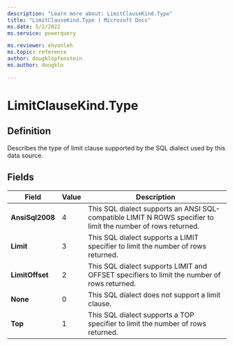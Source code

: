 ```yaml
---
description: "Learn more about: LimitClauseKind.Type"
title: "LimitClauseKind.Type | Microsoft Docs"
ms.date: 5/2/2022
ms.service: powerquery

ms.reviewer: ehvonleh
ms.topic: reference
author: dougklopfenstein
ms.author: dougklo

---
```

# LimitClauseKind.Type

## Definition

Describes the type of limit clause supported by the SQL dialect used by this data source.

## Fields

|Field|Value|Description|  
|------------|---|---------------|  
|**AnsiSql2008**|4|This SQL dialect supports an ANSI SQL-compatible LIMIT N ROWS specifier to limit the number of rows returned.|
|**Limit**|3|This SQL dialect supports a LIMIT specifier to limit the number of rows returned.|
|**LimitOffset**|2|This SQL dialect supports LIMIT and OFFSET specifiers to limit the number of rows returned.|
|**None**|0|This SQL dialect does not support a limit clause.|
|**Top**|1|This SQL dialect supports a TOP specifier to limit the number of rows returned.|
